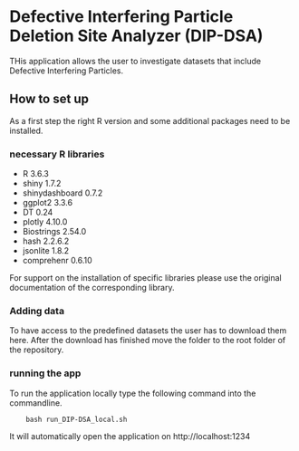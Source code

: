 # Defective Interfering Particle Deletion Site Analyzer (DIP-DSA)

THis application allows the user to investigate datasets that include Defective
Interfering Particles. 

## How to set up

As a first step the right R version and some additional packages need to be 
installed.

### necessary R libraries

- R 3.6.3
- shiny 1.7.2
- shinydashboard 0.7.2
- ggplot2 3.3.6
- DT 0.24
- plotly 4.10.0
- Biostrings 2.54.0
- hash 2.2.6.2
- jsonlite 1.8.2
- comprehenr 0.6.10

For support on the installation of specific libraries please use the original
documentation of the corresponding library.

### Adding data

To have access to the predefined datasets the user has to download them here.
After the download has finished move the folder to the root folder of the
repository.

### running the app

To run the application locally type the following command into the commandline.

```
    bash run_DIP-DSA_local.sh
```

It will automatically open the application on http://localhost:1234
